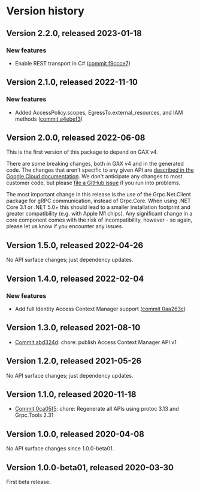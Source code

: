# Version history

## Version 2.2.0, released 2023-01-18

### New features

- Enable REST transport in C# ([commit f9ccce7](https://github.com/googleapis/google-cloud-dotnet/commit/f9ccce7aa4e16a8049445724cf57e8e390c66bfc))

## Version 2.1.0, released 2022-11-10

### New features

- Added AccessPolicy.scopes, EgressTo.external_resources, and IAM methods ([commit a4ebef3](https://github.com/googleapis/google-cloud-dotnet/commit/a4ebef36c9c7cc6b5ddaa1a0abfaff3242ec6309))

## Version 2.0.0, released 2022-06-08

This is the first version of this package to depend on GAX v4.

There are some breaking changes, both in GAX v4 and in the generated
code. The changes that aren't specific to any given API are [described in the Google Cloud
documentation](https://cloud.google.com/dotnet/docs/reference/help/breaking-gax4).
We don't anticipate any changes to most customer code, but please [file a
GitHub issue](https://github.com/googleapis/google-cloud-dotnet/issues/new/choose)
if you run into problems.

The most important change in this release is the use of the Grpc.Net.Client package
for gRPC communication, instead of Grpc.Core. When using .NET Core 3.1 or .NET 5.0+
this should lead to a smaller installation footprint and greater compatibility (e.g.
with Apple M1 chips). Any significant change in a core component comes with the risk
of incompatibility, however - so again, please let us know if you encounter any
issues.


## Version 1.5.0, released 2022-04-26

No API surface changes; just dependency updates.

## Version 1.4.0, released 2022-02-04

### New features

- Add full Identity Access Context Manager support ([commit 0aa263c](https://github.com/googleapis/google-cloud-dotnet/commit/0aa263c45e49b3956e1cc47a7b116044e8ea7dbe))

## Version 1.3.0, released 2021-08-10

- [Commit abd324d](https://github.com/googleapis/google-cloud-dotnet/commit/abd324d): chore: publish Access Context Manager API v1

## Version 1.2.0, released 2021-05-26

No API surface changes; just dependency updates.

## Version 1.1.0, released 2020-11-18

- [Commit 0ca05f5](https://github.com/googleapis/google-cloud-dotnet/commit/0ca05f5): chore: Regenerate all APIs using protoc 3.13 and Grpc.Tools 2.31

## Version 1.0.0, released 2020-04-08

No API surface changes since 1.0.0-beta01.

## Version 1.0.0-beta01, released 2020-03-30

First beta release.
